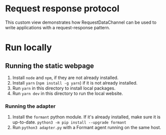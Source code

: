 # Request response protocol

This custom view demonstrates how RequestDataChannel can be used to write applications
with a request-response pattern.

# Run locally

## Running the static webpage

1. Install `node` and `npm`, if they are not already installed.
2. Install `yarn` (`npm install -g yarn`) if it is not already installed.
3. Run `yarn` in this directory to install local packages.
4. Run `yarn dev` in this directory to run the local website.

### Running the adapter

1. Install the `formant` python module. If it's already installed, make sure it is up-to-date. `python3 -m pip install --upgrade formant`
2. Run `python3 adapter.py` with a Formant agent running on the same host.
